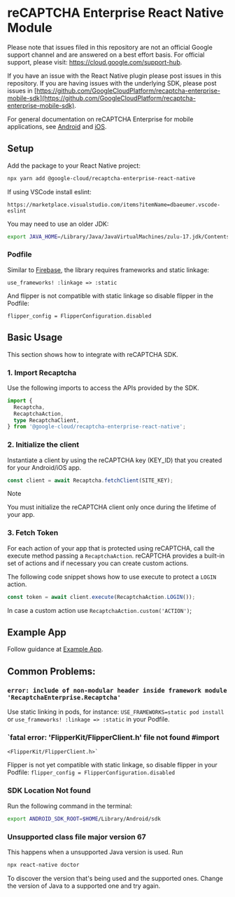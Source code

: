 # reCAPTCHA Enterprise React Native Module

Please note that issues filed in this repository are not an official Google
support channel and are answered on a best effort basis. For official support,
please visit: https://cloud.google.com/support-hub.

If you have an issue with the React Native plugin please post issues in this
repository. If you are having issues with the underlying SDK, please post issues
in
[https://github.com/GoogleCloudPlatform/recaptcha-enterprise-mobile-sdk](https://github.com/GoogleCloudPlatform/recaptcha-enterprise-mobile-sdk).

For general documentation on reCAPTCHA Enterprise for mobile applications, see
[Android](https://cloud.google.com/recaptcha-enterprise/docs/instrument-android-apps)
and
[iOS](https://cloud.google.com/recaptcha-enterprise/docs/instrument-ios-apps).

## Setup

Add the package to your React Native project:

```bash
npx yarn add @google-cloud/recaptcha-enterprise-react-native
```

If using VSCode install eslint:

`https://marketplace.visualstudio.com/items?itemName=dbaeumer.vscode-eslint`

You may need to use an older JDK:

```bash
export JAVA_HOME=/Library/Java/JavaVirtualMachines/zulu-17.jdk/Contents/Home
```

### Podfile

Similar to
[Firebase](https://rnfirebase.io/#altering-cocoapods-to-use-frameworks), the
library requires frameworks and static linkage:

```
use_frameworks! :linkage => :static
```

And flipper is not compatible with static linkage so disable flipper in the
Podfile:

```
flipper_config = FlipperConfiguration.disabled
```

## Basic Usage

This section shows how to integrate with reCAPTCHA SDK.

### 1. Import Recaptcha

Use the following imports to access the APIs provided by the SDK.

```typescript
import {
  Recaptcha,
  RecaptchaAction,
  type RecaptchaClient,
} from '@google-cloud/recaptcha-enterprise-react-native';
```

### 2. Initialize the client

Instantiate a client by using the reCAPTCHA key (KEY_ID) that you created for your Android/iOS app.

```typescript
const client = await Recaptcha.fetchClient(SITE_KEY);
```

> [!NOTE]
> You must initialize the reCAPTCHA client only once during the lifetime of your app. 

### 3. Fetch Token

For each action of your app that is protected using reCAPTCHA, call the execute method passing a 
`RecaptchaAction`. reCAPTCHA provides a built-in set of actions and if necessary you can create 
custom actions.

The following code snippet shows how to use execute to protect a `LOGIN` action.

```typescript
const token = await client.execute(RecaptchaAction.LOGIN());
```

In case a custom action use `RecaptchaAction.custom('ACTION')`;

## Example App

Follow guidance at [Example App](example/README.md).

## Common Problems:

### `error: include of non-modular header inside framework module 'RecaptchaEnterprise.Recaptcha'`

Use static linking in pods, for instance: `USE_FRAMEWORKS=static pod install` or
`use_frameworks! :linkage => :static` in your Podfile.

### `fatal error: 'FlipperKit/FlipperClient.h' file not found #import
    <FlipperKit/FlipperClient.h>`

Flipper is not yet compatible with static linkage, so disable flipper in your
Podfile: `flipper_config = FlipperConfiguration.disabled`

### SDK Location Not found

Run the following command in the terminal:

```bash
export ANDROID_SDK_ROOT=$HOME/Library/Android/sdk
```

###  Unsupported class file major version 67

This happens when a unsupported Java version is used. Run

```bash
npx react-native doctor
```

To discover the version that's being used and the supported ones. Change the
version of Java to a supported one and try again.
